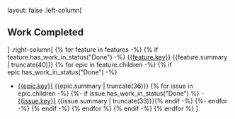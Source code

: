 layout: false
.left-column[
## Work Completed
]
.right-column[
{% for feature in features -%}
{% if feature.has_work_in_status("Done") -%}
[{{feature.key}}]({{feature.url}}) {{feature.summary | truncate(40)}}
{% for epic in feature.children -%}
{% if epic.has_work_in_status("Done") -%}

* [{{epic.key}}]({{epic.url}}) {{epic.summary | truncate(36)}}
{% for issue in epic.children -%}
{%- if issue.has_work_in_status("Done") %}    - [{{issue.key}}]({{issue.url}}) {{issue.summary | truncate(33)}}{% endif -%}
{%- endfor -%}
{% endif -%}
{% endfor %}
{% endif -%}
{% endfor %}
]
